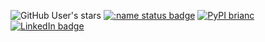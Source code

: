 ![GitHub User's stars](https://img.shields.io/github/stars/briandconnelly?style=flat)
[![:name status badge](https://briandconnelly.r-universe.dev/badges/:name)](https://briandconnelly.r-universe.dev)
[![PyPI brianc](https://img.shields.io/badge/PyPI-brianc-blue)](https://pypi.org/user/brianc/)
[![LinkedIn badge](https://img.shields.io/badge/-LinkedIn-%230177B5?logo=linkedin)](https://www.linkedin.com/in/briandconnelly/)
